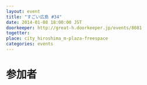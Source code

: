 ```yaml
---
layout: event
title: "すごい広島 #34"
date: 2014-01-08 18:00:00 JST
doorkeeper: http://great-h.doorkeeper.jp/events/8081
togetter: 
place: city_hiroshima_m-plaza-freespace
categories: events
---
```


# 参加者
